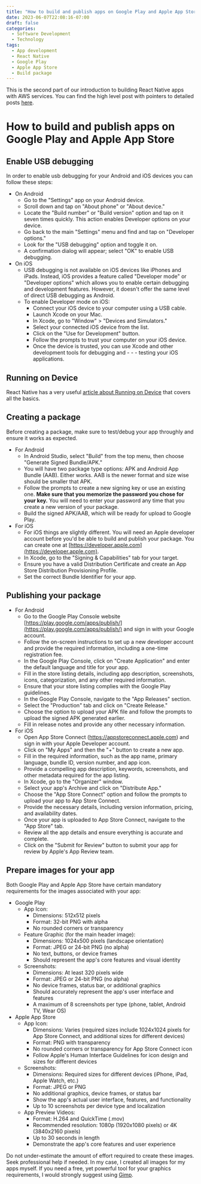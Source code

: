 ```yaml
---
title: "How to build and publish apps on Google Play and Apple App Store"
date: 2023-06-07T22:08:16-07:00
draft: false
categories:
  - Software Development
  - Technology
tags:
  - App development
  - React Native
  - Google Play
  - Apple App Store
  - Build package
---
```


This is the second part of our introduction to building React Native apps with AWS services.
You can find the high level post with pointers to detailed posts [here](https://www.comparepriceacross.com/post/building_phone_apps_with_react_native_and_amazon_services/).

# How to build and publish apps on Google Play and Apple App Store

## Enable USB debugging

In order to enable usb debugging for your Android and iOS devices you can follow these steps:

- On Android
  - Go to the "Settings" app on your Android device.
  - Scroll down and tap on "About phone" or "About device."
  - Locate the "Build number" or "Build version" option and tap on it seven times quickly. This action enables Developer options on your device.
  - Go back to the main "Settings" menu and find and tap on "Developer options."
  - Look for the "USB debugging" option and toggle it on.
  - A confirmation dialog will appear; select "OK" to enable USB debugging.
- On iOS
  - USB debugging is not available on iOS devices like iPhones and iPads. Instead, iOS provides a feature called "Developer mode" or "Developer options" which allows you to enable certain debugging and development features. However, it doesn't offer the same level of direct USB debugging as Android.
  - To enable Developer mode on iOS:
    - Connect your iOS device to your computer using a USB cable.
    - Launch Xcode on your Mac.
    - In Xcode, go to "Window" > "Devices and Simulators."
    - Select your connected iOS device from the list.
    - Click on the "Use for Development" button.
    - Follow the prompts to trust your computer on your iOS device.
    - Once the device is trusted, you can use Xcode and other development tools for debugging and - - - testing your iOS applications.

## Running on Device

React Native has a very useful [article about Running on Device](https://reactnative.dev/docs/running-on-device) that covers all the
basics.

## Creating a package

Before creating a package, make sure to test/debug your app throughly and ensure it works as expected.

- For Android
  - In Android Studio, select "Build" from the top menu, then choose "Generate Signed Bundle/APK."
  - You will have two package type options: APK and Android App Bundle (AAB). Either works. AAB is the newer format and size wise should be smaller that APK.
  - Follow the prompts to create a new signing key or use an existing one. **Make sure that you memorize the password you chose for your key.** You will need to enter your password any time that you create a new version of your package.
  - Build the signed APK/AAB, which will be ready for upload to Google Play.
- For iOS
  - For iOS things are slightly different. You will need an Apple developer account before you'd be able to build and publish your package. You can create one at [https://developer.apple.com](https://developer.apple.com).
  - In Xcode, go to the "Signing & Capabilities" tab for your target.
  - Ensure you have a valid Distribution Certificate and create an App Store Distribution Provisioning Profile.
  - Set the correct Bundle Identifier for your app.


## Publishing your package

- For Android
  - Go to the Google Play Console website [https://play.google.com/apps/publish/](https://play.google.com/apps/publish/) and sign in with your Google account.
  - Follow the on-screen instructions to set up a new developer account and provide the required information, including a one-time registration fee.
  - In the Google Play Console, click on "Create Application" and enter the default language and title for your app.
  - Fill in the store listing details, including app description, screenshots, icons, categorization, and any other required information.
  - Ensure that your store listing complies with the Google Play guidelines.
  - In the Google Play Console, navigate to the "App Releases" section.
  - Select the "Production" tab and click on "Create Release."
  - Choose the option to upload your APK file and follow the prompts to upload the signed APK generated earlier.
  - Fill in release notes and provide any other necessary information.
- For iOS
  - Open App Store Connect (https://appstoreconnect.apple.com) and sign in with your Apple Developer account.
  - Click on "My Apps" and then the "+" button to create a new app.
  - Fill in the required information, such as the app name, primary language, bundle ID, version number, and app icon.
  - Provide a compelling app description, keywords, screenshots, and other metadata required for the app listing.
  - In Xcode, go to the "Organizer" window.
  - Select your app's Archive and click on "Distribute App."
  - Choose the "App Store Connect" option and follow the prompts to upload your app to App Store Connect.
  - Provide the necessary details, including version information, pricing, and availability dates.  
  - Once your app is uploaded to App Store Connect, navigate to the "App Store" tab.
  - Review all the app details and ensure everything is accurate and complete.
  - Click on the "Submit for Review" button to submit your app for review by Apple's App Review team.

## Prepare images for your app

Both Google Play and Apple App Store have certain mandatory requirements for the images associated with your app:

- Google Play
  - App Icon:
    - Dimensions: 512x512 pixels
    - Format: 32-bit PNG with alpha
    - No rounded corners or transparency
  - Feature Graphic (for the main header image):
    - Dimensions: 1024x500 pixels (landscape orientation)
    - Format: JPEG or 24-bit PNG (no alpha)
    - No text, buttons, or device frames
    - Should represent the app's core features and visual identity
  - Screenshots:
    - Dimensions: At least 320 pixels wide
    - Format: JPEG or 24-bit PNG (no alpha)
    - No device frames, status bar, or additional graphics
    - Should accurately represent the app's user interface and features
    - A maximum of 8 screenshots per type (phone, tablet, Android TV, Wear OS)
- Apple App Store
  - App Icon:
    - Dimensions: Varies (required sizes include 1024x1024 pixels for App Store Connect, and additional sizes for different devices)
    - Format: PNG with transparency
    - No rounded corners or transparency for App Store Connect icon
    - Follow Apple's Human Interface Guidelines for icon design and sizes for different devices
  - Screenshots:
    - Dimensions: Required sizes for different devices (iPhone, iPad, Apple Watch, etc.)
    - Format: JPEG or PNG
    - No additional graphics, device frames, or status bar
    - Show the app's actual user interface, features, and functionality
    - Up to 10 screenshots per device type and localization
  - App Preview Videos:
    - Format: H.264 and QuickTime (.mov)
    - Recommended resolution: 1080p (1920x1080 pixels) or 4K (3840x2160 pixels)
    - Up to 30 seconds in length
    - Demonstrate the app's core features and user experience

Do not under-estimate the amount of effort required to create these images. Seek professional help if needed. In my case, I created all images for my apps myself. If you need a free, yet powerful tool for your graphics requirements, I would strongly suggest using [Gimp](https://www.gimp.org/).
